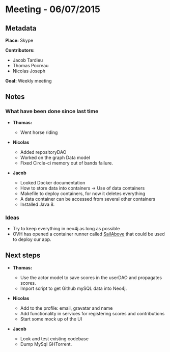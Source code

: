 # Meeting - 06/07/2015

## Metadata

**Place:** Skype

**Contributors:**

* Jacob Tardieu
* Thomas Pocreau
* Nicolas Joseph

**Goal:** Weekly meeting

## Notes

### What have been done since last time
* **Thomas:**
	* Went horse riding

* **Nicolas**
	* Added repositoryDAO
	* Worked on the graph Data model
	* Fixed Circle-ci memory out of bands failure.

* **Jacob**
	* Looked Docker documentation
	* How to store data into containers -> Use of data containers
	* Makefile to deploy containers, for now it deletes everything
	* A data container can be accessed from several other containers
	* Installed Java 8.

### Ideas
* Try to keep everything in neo4j as long as possible
* OVH has opened a container runner called [SailAbove](https://labs.runabove.com/docker/) that could be used to deploy our app.

## Next steps
* **Thomas:**
	* Use the actor model to save scores in the userDAO and propagates scores.
	* Import script to get Github mySQL data into Neo4j.

* **Nicolas**
	* Add to the profile: email, gravatar and name
	* Add functionality in services for registering scores and contributions
	* Start some mock up of the UI

* **Jacob**
	* Look and test existing codebase
	* Dump MySql GHTorrent.
